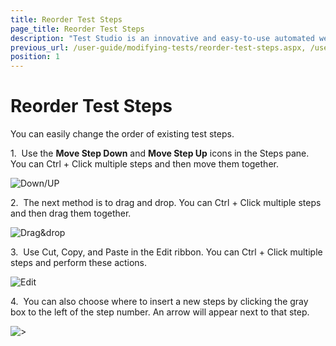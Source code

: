 ```yaml
---
title: Reorder Test Steps
page_title: Reorder Test Steps
description: "Test Studio is an innovative and easy-to-use automated web, WPF and load testing solution. Test Studio tests support essential technologies like ASP.NET AJAX, Silverlight, PHP and MVC. HTML5, Testing framework, functional testing, performance testing, load testing, exploratory testing, manual testing."
previous_url: /user-guide/modifying-tests/reorder-test-steps.aspx, /user-guide/modifying-tests/reorder-test-steps
position: 1
---
```

# Reorder Test Steps

You can easily change the order of existing test steps.

1.&nbsp; Use the **Move Step Down** and **Move Step Up** icons in the Steps pane. You can Ctrl + Click multiple steps and then move them together.

![Down/UP][1]

2.&nbsp; The next method is to drag and drop. You can Ctrl + Click multiple steps and then drag them together.

![Drag&drop][2]

3.&nbsp; Use Cut, Copy, and Paste in the Edit ribbon. You can Ctrl + Click multiple steps and perform these actions.

![Edit][3]

4.&nbsp; You can also choose where to insert a new steps by clicking the gray box to the left of the step number. An arrow will appear next to that step.

![>][4]

[1]: /img/features/test-maintenance/reorder-test-steps/fig1.png
[2]: /img/features/test-maintenance/reorder-test-steps/fig2.png
[3]: /img/features/test-maintenance/reorder-test-steps/fig3.png
[4]: /img/features/test-maintenance/reorder-test-steps/fig4.png


